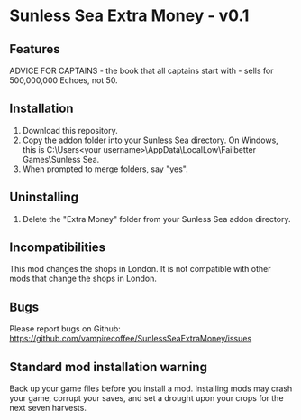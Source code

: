 # Sunless Sea Extra Money - v0.1

## Features
ADVICE FOR CAPTAINS - the book that all captains start with - sells for 500,000,000 Echoes, not 50.

## Installation

1. Download this repository.
2. Copy the addon folder into your Sunless Sea directory. On Windows, this is C:\Users\<your username>\AppData\LocalLow\Failbetter Games\Sunless Sea.
3. When prompted to merge folders, say "yes".

## Uninstalling

1. Delete the "Extra Money" folder from your Sunless Sea addon directory.

## Incompatibilities
This mod changes the shops in London. It is not compatible with other mods that change the shops in London.

## Bugs
Please report bugs on Github: https://github.com/vampirecoffee/SunlessSeaExtraMoney/issues

## Standard mod installation warning
Back up your game files before you install a mod. Installing mods may crash your game, corrupt your saves, and set a drought upon your crops for the next seven harvests.
